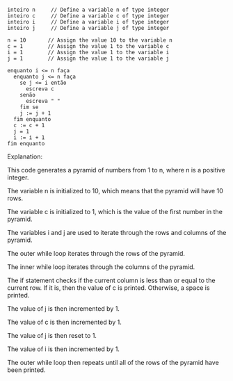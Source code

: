 ```portugol

inteiro n     // Define a variable n of type integer
inteiro c     // Define a variable c of type integer
inteiro i     // Define a variable i of type integer
inteiro j     // Define a variable j of type integer

n = 10       // Assign the value 10 to the variable n
c = 1        // Assign the value 1 to the variable c
i = 1        // Assign the value 1 to the variable i
j = 1        // Assign the value 1 to the variable j

enquanto i <= n faça
  enquanto j <= n faça
    se j <= i então
      escreva c
    senão
      escreva " "
    fim se
    j := j + 1
  fim enquanto
  c := c + 1
  j = 1
  i := i + 1
fim enquanto

```

Explanation:

This code generates a pyramid of numbers from 1 to n, where n is a positive integer.

The variable n is initialized to 10, which means that the pyramid will have 10 rows.

The variable c is initialized to 1, which is the value of the first number in the pyramid.

The variables i and j are used to iterate through the rows and columns of the pyramid.

The outer while loop iterates through the rows of the pyramid.

The inner while loop iterates through the columns of the pyramid.

The if statement checks if the current column is less than or equal to the current row. If it is, then the value of c is printed. Otherwise, a space is printed.

The value of j is then incremented by 1.

The value of c is then incremented by 1.

The value of j is then reset to 1.

The value of i is then incremented by 1.

The outer while loop then repeats until all of the rows of the pyramid have been printed.